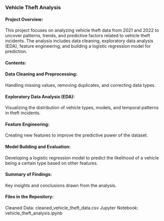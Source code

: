 ### Vehicle Theft Analysis

#### Project Overview:

This project focuses on analyzing vehicle theft data from 2021 and 2022 to uncover patterns, trends, and predictive factors related to vehicle theft incidents. The analysis includes data cleaning, exploratory data analysis (EDA), feature engineering, and building a logistic regression model for prediction.

#### Contents:

#### Data Cleaning and Preprocessing:
 Handling missing values, removing duplicates, and correcting data types.
#### Exploratory Data Analysis (EDA):
 Visualizing the distribution of vehicle types, models, and temporal patterns in theft incidents.
#### Feature Engineering: 
Creating new features to improve the predictive power of the dataset.
#### Model Building and Evaluation:
 Developing a logistic regression model to predict the likelihood of a vehicle being a certain type based on other features.
#### Summary of Findings: 
Key insights and conclusions drawn from the analysis.

#### Files in the Repository:
Cleaned Data: cleaned_vehicle_theft_data.csv
Jupyter Notebook: vehicle_theft_analysis.ipynb


